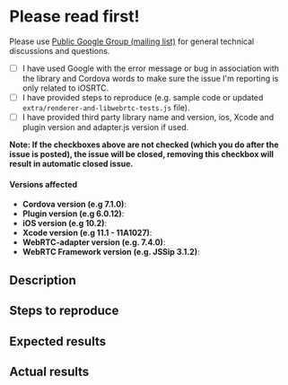 # Please read first!
Please use [Public Google Group (mailing list)](https://groups.google.com/forum/#!forum/cordova-plugin-iosrtc) for general technical discussions and questions.

- [ ] I have used Google with the error message or bug in association with the library and Cordova words to make sure the issue I'm reporting is only related to iOSRTC.
- [ ] I have provided steps to reproduce (e.g. sample code or updated `extra/renderer-and-libwebrtc-tests.js` file).
- [ ] I have provided third party library name and version, ios, Xcode and plugin version and adapter.js version if used.

**Note: If the checkboxes above are not checked (which you do after the issue is posted), the issue will be closed, removing this checkbox will result in automatic closed issue.**

#### Versions affected

* **Cordova version (e.g 7.1.0)**:
* **Plugin version (e.g 6.0.12)**:
* **iOS version (e.g 10.2)**: 
* **Xcode version (e.g 11.1 - 11A1027)**:
* **WebRTC-adapter version  (e.g. 7.4.0)**:
* **WebRTC Framework version (e.g. JSSip 3.1.2)**:

## Description


## Steps to reproduce 


## Expected results


## Actual results
